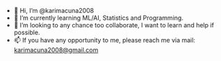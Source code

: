 - 👋 Hi, I’m @karimacuna2008
- 🌱 I’m currently learning ML/AI, Statistics and Programming.
- 💞️ I’m looking to any chance too collaborate, I want to learn and help if possible.
- 📫 If you have any opportunity to me, please reach me via mail: karimacuna2008@gmail.com

<!---
karimacuna2008/karimacuna2008 is a ✨ special ✨ repository because its `README.md` (this file) appears on your GitHub profile.
You can click the Preview link to take a look at your changes.
--->
